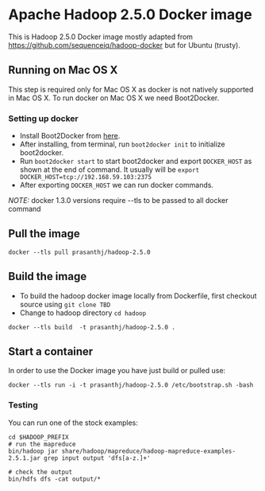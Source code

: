 # Apache Hadoop 2.5.0 Docker image

This is Hadoop 2.5.0 Docker image mostly adapted from https://github.com/sequenceiq/hadoop-docker but for Ubuntu (trusty).

## Running on Mac OS X

This step is required only for Mac OS X as docker is not natively supported in Mac OS X. To run docker on Mac OS X we need Boot2Docker.

### Setting up docker

* Install Boot2Docker from [here].
* After installing, from terminal, run `boot2docker init` to initialize boot2docker.
* Run `boot2docker start` to start boot2docker and export `DOCKER_HOST` as shown at the end of command. It usually will be `export DOCKER_HOST=tcp://192.168.59.103:2375`
* After exporting `DOCKER_HOST` we can run docker commands.

*NOTE:* docker 1.3.0 versions require --tls to be passed to all docker command

## Pull the image
```
docker --tls pull prasanthj/hadoop-2.5.0
```

## Build the image

* To build the hadoop docker image locally from Dockerfile, first checkout source using
`git clone TBD`
* Change to hadoop directory `cd hadoop`

```
docker --tls build  -t prasanthj/hadoop-2.5.0 .
```
## Start a container

In order to use the Docker image you have just build or pulled use:

```
docker --tls run -i -t prasanthj/hadoop-2.5.0 /etc/bootstrap.sh -bash
```

### Testing

You can run one of the stock examples:

```
cd $HADOOP_PREFIX
# run the mapreduce
bin/hadoop jar share/hadoop/mapreduce/hadoop-mapreduce-examples-2.5.1.jar grep input output 'dfs[a-z.]+'

# check the output
bin/hdfs dfs -cat output/*
```

[here]:https://github.com/boot2docker/osx-installer/releases
